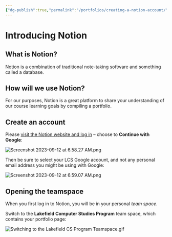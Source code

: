 ```yaml
---
{"dg-publish":true,"permalink":"/portfolios/creating-a-notion-account/","dgHomeLink":true}
---
```


# Introducing Notion

## What is Notion?

Notion is a combination of traditional note-taking software and something called a database.

## How will we use Notion?

For our purposes, Notion is a great platform to share your understanding of our course learning goals by compiling a portfolio.

## Create an account

Please [visit the Notion website and log in](https://www.notion.so/login) – choose to **Continue with Google**:

![Screenshot 2023-09-12 at 6.58.27 AM.png](/img/user/Media/Screenshot%202023-09-12%20at%206.58.27%20AM.png)

Then be sure to select your LCS Google account, and not any personal email address you might be using with Google:

![Screenshot 2023-09-12 at 6.59.07 AM.png](/img/user/Media/Screenshot%202023-09-12%20at%206.59.07%20AM.png)

## Opening the teamspace

When you first log in to Notion, you will be in your personal *team space*.

Switch to the **Lakefield Computer Studies Program** team space, which contains your portfolio page:

![Switching to the Lakefield CS Program Teamspace.gif](/img/user/Media/Switching%20to%20the%20Lakefield%20CS%20Program%20Teamspace.gif)